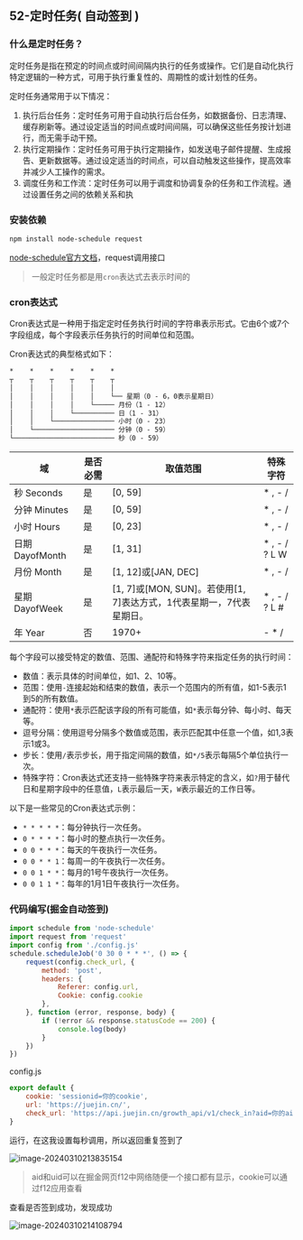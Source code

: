 ## 52-定时任务( 自动签到 )

### 什么是定时任务？

定时任务是指在预定的时间点或时间间隔内执行的任务或操作。它们是自动化执行特定逻辑的一种方式，可用于执行重复性的、周期性的或计划性的任务。

定时任务通常用于以下情况：

1. 执行后台任务：定时任务可用于自动执行后台任务，如数据备份、日志清理、缓存刷新等。通过设定适当的时间点或时间间隔，可以确保这些任务按计划进行，而无需手动干预。
2. 执行定期操作：定时任务可用于执行定期操作，如发送电子邮件提醒、生成报告、更新数据等。通过设定适当的时间点，可以自动触发这些操作，提高效率并减少人工操作的需求。
3. 调度任务和工作流：定时任务可以用于调度和协调复杂的任务和工作流程。通过设置任务之间的依赖关系和执

### 安装依赖

```sh
npm install node-schedule request
```

[node-schedule官方文档](https://www.npmjs.com/package/node-schedule)，request调用接口

> 一般定时任务都是用`cron`表达式去表示时间的

### cron表达式

Cron表达式是一种用于指定定时任务执行时间的字符串表示形式。它由6个或7个字段组成，每个字段表示任务执行的时间单位和范围。

Cron表达式的典型格式如下：

```markdown
*    *    *    *    *    *
┬    ┬    ┬    ┬    ┬    ┬
│    │    │    │    │    │
│    │    │    │    │    └── 星期（0 - 6，0表示星期日）
│    │    │    │    └───── 月份（1 - 12）
│    │    │    └────────── 日（1 - 31）
│    │    └─────────────── 小时（0 - 23）
│    └──────────────────── 分钟（0 - 59）
└───────────────────────── 秒（0 - 59）
```

| 域              | 是否必需 | 取值范围                                                     | 特殊字符      |
| --------------- | -------- | ------------------------------------------------------------ | ------------- |
| 秒 Seconds      | 是       | [0, 59]                                                      | * , - /       |
| 分钟 Minutes    | 是       | [0, 59]                                                      | * , - /       |
| 小时 Hours      | 是       | [0, 23]                                                      | * , - /       |
| 日期 DayofMonth | 是       | [1, 31]                                                      | * , - / ? L W |
| 月份 Month      | 是       | [1, 12]或[JAN, DEC]                                          | * , - /       |
| 星期 DayofWeek  | 是       | [1, 7]或[MON, SUN]。若使用[1, 7]表达方式，1代表星期一，7代表星期日。 | * , - / ? L # |
| 年 Year         | 否       | 1970+                                                        | - * /         |

每个字段可以接受特定的数值、范围、通配符和特殊字符来指定任务的执行时间：

- 数值：表示具体的时间单位，如1、2、10等。
- 范围：使用`-`连接起始和结束的数值，表示一个范围内的所有值，如1-5表示1到5的所有数值。
- 通配符：使用`*`表示匹配该字段的所有可能值，如`*`表示每分钟、每小时、每天等。
- 逗号分隔：使用逗号分隔多个数值或范围，表示匹配其中任意一个值，如1,3表示1或3。
- 步长：使用`/`表示步长，用于指定间隔的数值，如`*/5`表示每隔5个单位执行一次。
- 特殊字符：Cron表达式还支持一些特殊字符来表示特定的含义，如`?`用于替代日和星期字段中的任意值，`L`表示最后一天，`W`表示最近的工作日等。

以下是一些常见的Cron表达式示例：

- `* * * * *`：每分钟执行一次任务。
- `0 * * * *`：每小时的整点执行一次任务。
- `0 0 * * *`：每天的午夜执行一次任务。
- `0 0 * * 1`：每周一的午夜执行一次任务。
- `0 0 1 * *`：每月的1号午夜执行一次任务。
- `0 0 1 1 *`：每年的1月1日午夜执行一次任务。

### 代码编写(掘金自动签到)

```js
import schedule from 'node-schedule'
import request from 'request'
import config from './config.js'
schedule.scheduleJob('0 30 0 * * *', () => {
    request(config.check_url, {
        method: 'post',
        headers: {
            Referer: config.url,
            Cookie: config.cookie
        },
    }, function (error, response, body) {
        if (!error && response.statusCode == 200) {
            console.log(body)
        }
    })
})
```

config.js

```js
export default {
    cookie: 'sessionid=你的cookie',
    url: 'https://juejin.cn/',
    check_url: 'https://api.juejin.cn/growth_api/v1/check_in?aid=你的aid&uid=你的uid'
}
```

运行，在这我设置每秒调用，所以返回重复签到了

![image-20240310213835154](https://chen-1320883525.cos.ap-chengdu.myqcloud.com/img/image-20240310213835154.png)

> aid和uid可以在掘金网页f12中网络随便一个接口都有显示，cookie可以通过f12应用查看

查看是否签到成功，发现成功

![image-20240310214108794](https://chen-1320883525.cos.ap-chengdu.myqcloud.com/img/image-20240310214108794.png)